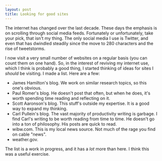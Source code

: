 ```yaml
---
layout: post
title: Looking for good sites
---
```

The internet has changed over the last decade. These days the emphasis is on scrolling through social media feeds. Fortunately or unfortunately, take your pick, that isn't my thing. The only social media I use is Twitter, and even that has dwindled steadily since the move to 280 characters and the rise of tweetstorms.

I now visit a very small number of websites on a regular basis (you can count them on one hand). So, in the interest of reviving my internet use, which I think is probably a good thing, I started thinking of ideas for sites I *should* be visiting. I made a list. Here are a few:

- James Hamilton's blog. We work on similar research topics, so this one's obvious.
- Paul Romer's blog. He doesn't post that often, but when he does, it's worth spending time reading and reflecting on it.
- Scott Aaronson's blog. This stuff's outside my expertise. It is a good way to expand my thinking.
- Carl Pullein's blog. The vast majority of productivity writing is garbage. I find Carl's writing to be worth reading from time to time. He doesn't go into a ton of philosophy. His posts are quick to read.
- wibw.com. This is my local news source. Not much of the rage you find on cable "news".
- weather.gov.

The list is a work in progress, and it has a *lot* more than here. I think this was a useful exercise.